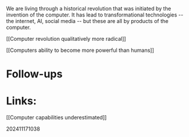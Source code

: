  We are living through a historical revolution that was initiated by the invention of the computer.  It has lead to transformational technologies --  the internet, AI, social media --  but these are all by products of the computer. 

[[Computer revolution qualitatively more radical]]

[[Computers ability to become more powerful than humans]]
# Follow-ups


# Links: 
[[Computer capabilities underestimated]]


202411171038
